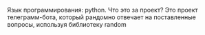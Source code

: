 Язык программирования: python.
Что это за проект?
Это проект телеграмм-бота, который рандомно отвечает на поставленные вопросы, используя  библиотеку random
